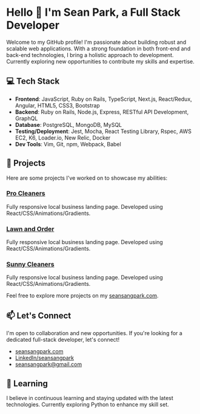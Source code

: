 # Hello 👋 I'm Sean Park, a Full Stack Developer

Welcome to my GitHub profile! I'm passionate about building robust and scalable web applications. With a strong foundation in both front-end and back-end technologies, I bring a holistic approach to development. Currently exploring new opportunities to contribute my skills and expertise.

## 💻 Tech Stack
- **Frontend**: JavaScript, Ruby on Rails, TypeScript, Next.js, React/Redux, Angular, HTML5, CSS3, Bootstrap
- **Backend**: Ruby on Rails, Node.js, Express, RESTful API Development, GraphQL
- **Database**: PostgreSQL, MongoDB, MySQL
- **Testing/Deployment**: Jest, Mocha, React Testing Library, Rspec, AWS EC2, K6, Loader.io, New Relic, Docker
- **Dev Tools**: Vim, Git, npm, Webpack, Babel

## 🚀 Projects
Here are some projects I've worked on to showcase my abilities:

### [Pro Cleaners](https://prodrycleaners.net/)
Fully responsive local business landing page. Developed using React/CSS/Animations/Gradients.

### [Lawn and Order](https://lawnandordertx.net/)
Fully responsive local business landing page. Developed using React/CSS/Animations/Gradients.

### [Sunny Cleaners](https://sunnydrycleaners.net/)
Fully responsive local business landing page. Developed using React/CSS/Animations/Gradients.

Feel free to explore more projects on my [seansangpark.com](https://seansangpark.com/).

## 📫 Let's Connect
I'm open to collaboration and new opportunities. If you're looking for a dedicated full-stack developer, let's connect!

- [seansangpark.com](https://seansangpark.com/)
- [LinkedIn/seansangpark](https://www.linkedin.com/in/seansangpark/)
- seansangpark@gmail.com

## 🌱 Learning
I believe in continuous learning and staying updated with the latest technologies. Currently exploring Python to enhance my skill set.
